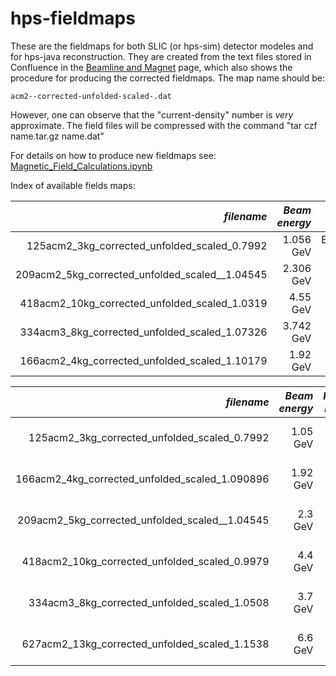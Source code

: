 # hps-fieldmaps

These are the fieldmaps for both SLIC (or hps-sim) detector modeles and for 
hps-java reconstruction. They are created from the text files stored in Confluence in the
[Beamline and Magnet](https://confluence.slac.stanford.edu/display/hpsg/Beamline+and+Magnet) 
page, which also shows the procedure for producing the corrected fieldmaps.
The map name should be:  
<code>
<current-density>acm2-<original field strenght>-corrected-unfolded-scaled-<scale factor>.dat
</code>

However, one can observe that the "current-density" number is _very_ approximate. The field files will be
compressed with the command "tar czf name.tar.gz name.dat"

For details on how to produce new fieldmaps see: 
[Magnetic_Field_Calculations.ipynb](https://github.com/JeffersonLab/hps-fieldmaps/blob/master/Magnetic_Field_Calculations.ipynb)

Index of available fields maps:

|                                     *filename* | *Beam energy* |     *run period* |
|-----------------------------------------------:|--------------:|-----------------:|
|   125acm2_3kg_corrected_unfolded_scaled_0.7992 |     1.056 GeV | Engineering 2015 | 
| 209acm2_5kg_corrected_unfolded_scaled__1.04545 |     2.306 GeV | Physics Run 2016 |
|  418acm2_10kg_corrected_unfolded_scaled_1.0319 |      4.55 GeV | Physics Run 2019 |
|  334acm3_8kg_corrected_unfolded_scaled_1.07326 |     3.742 GeV | Physics Run 2021 |
 |  166acm2_4kg_corrected_unfolded_scaled_1.10179 |      1.92 GeV | Physics Run 2021 |   


|                                     *filename* | *Beam energy* | *Proposal Detector* |
|-----------------------------------------------:|--------------:|--------------------:|
|   125acm2_3kg_corrected_unfolded_scaled_0.7992 |      1.05 GeV | Proposal 2017 1pt05 | 
| 166acm2_4kg_corrected_unfolded_scaled_1.090896 |      1.92 GeV |  Proposal 2021 1pt9 |
| 209acm2_5kg_corrected_unfolded_scaled__1.04545 |       2.3 GeV |  Proposal 2017 2pt3 |
|  418acm2_10kg_corrected_unfolded_scaled_0.9979 |       4.4 GeV |  Proposal 2017 4pt4 |
|   334acm3_8kg_corrected_unfolded_scaled_1.0508 |       3.7 GeV |  Proposal 2021 3pt7 |
|  627acm2_13kg_corrected_unfolded_scaled_1.1538 |       6.6 GeV |  Proposal 2017 6pt6 |


